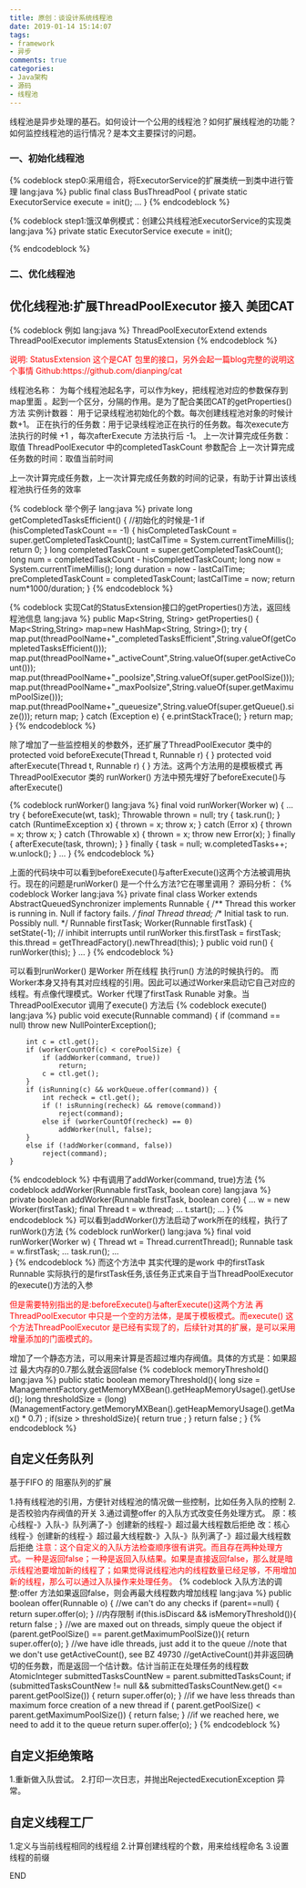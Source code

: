 ```yaml
---
title: 原创：谈设计系统线程池
date: 2019-01-14 15:14:07
tags: 
- framework
- 异步
comments: true
categories: 
- Java架构
- 源码
- 线程池
---
```


线程池是异步处理的基石。如何设计一个公用的线程池？如何扩展线程池的功能？如何监控线程池的运行情况？是本文主要探讨的问题。

<!--more-->
### 一、初始化线程池 
{% codeblock step0:采用组合，将ExecutorService的扩展类统一到类中进行管理 lang:java %}
    public final class BusThreadPool {
        private static ExecutorService execute = init();
        ...
    }
{% endcodeblock %}

{% codeblock step1:饿汉单例模式：创建公共线程池ExecutorService的实现类 lang:java %}
    private static ExecutorService execute = init();
    
    
{% endcodeblock %}
 

### 二、优化线程池 

## 优化线程池:扩展ThreadPoolExecutor 接入 美团CAT

{% codeblock 例如 lang:java %}
 ThreadPoolExecutorExtend extends ThreadPoolExecutor implements StatusExtension 
{% endcodeblock %}

<font color="#FF0000">
说明: StatusExtension 这个是CAT 包里的接口，另外会起一篇blog完整的说明这个事情
Github:https://github.com/dianping/cat
</font>


线程池名称： 为每个线程池起名字，可以作为key，把线程池对应的参数保存到map里面 。起到一个区分，分隔的作用。是为了配合美团CAT的getProperties()方法
实例计数器： 用于记录线程池初始化的个数。每次创建线程池对象的时候计数+1。 
正在执行的任务数：用于记录线程池正在执行的任务数。每次execute方法执行的时候 +1 ，每次afterExecute 方法执行后 -1。
上一次计算完成任务数：取值 ThreadPoolExecutor 中的completedTaskCount 参数配合
上一次计算完成任务数的时间：取值当前时间

上一次计算完成任务数，上一次计算完成任务数的时间的记录，有助于计算出该线程池执行任务的效率

{% codeblock 举个例子 lang:java %}
    private long getCompletedTasksEfficient() {
        //初始化的时候是-1 
        if (hisCompletedTaskCount == -1) {
            hisCompletedTaskCount = super.getCompletedTaskCount();
            lastCalTime = System.currentTimeMillis();
            return 0;
        }
        long completedTaskCount = super.getCompletedTaskCount();
        long num = completedTaskCount - hisCompletedTaskCount;
        long now = System.currentTimeMillis();
        long duration = now - lastCalTime;
        preCompletedTaskCount = completedTaskCount;
        lastCalTime = now;
        return num*1000/duration;
    }
{% endcodeblock %}

{% codeblock 实现Cat的StatusExtension接口的getProperties()方法，返回线程池信息 lang:java %}
	public Map<String, String> getProperties() {
	    Map<String,String> map=new HashMap<String, String>();
        try {
            map.put(threadPoolName+"_completedTasksEfficient",String.valueOf(getCompletedTasksEfficient()));
            map.put(threadPoolName+"_activeCount",String.valueOf(super.getActiveCount()));
            map.put(threadPoolName+"_poolsize",String.valueOf(super.getPoolSize()));
            map.put(threadPoolName+"_maxPoolsize",String.valueOf(super.getMaximumPoolSize()));
            map.put(threadPoolName+"_queuesize",String.valueOf(super.getQueue().size()));
            return map;
        } catch (Exception e) {
            e.printStackTrace();
        }
        return map;
    }
{% endcodeblock %}

除了增加了一些监控相关的参数外，还扩展了ThreadPoolExecutor 类中的
protected void beforeExecute(Thread t, Runnable r) { }
protected void afterExecute(Thread t, Runnable r) { }
方法。这两个方法用的是模板模式 再 ThreadPoolExecutor 类的 runWorker() 方法中预先埋好了beforeExecute()与afterExecute()

{% codeblock runWorker() lang:java %}
    final void runWorker(Worker w) {
      ...
        try {
            beforeExecute(wt, task);
            Throwable thrown = null;
            try {
                task.run();
            } catch (RuntimeException x) {
                thrown = x; throw x;
            } catch (Error x) {
                thrown = x; throw x;
            } catch (Throwable x) {
                thrown = x; throw new Error(x);
            } finally {
                afterExecute(task, thrown);
            }
        } finally {
            task = null;
            w.completedTasks++;
            w.unlock();
        }
      ...
    }
{% endcodeblock %}

上面的代码块中可以看到beforeExecute()与afterExecute()这两个方法被调用执行。现在的问题是runWorker() 是一个什么方法?它在哪里调用？
源码分析：
{% codeblock Worker lang:java %}
 private final class Worker
        extends AbstractQueuedSynchronizer
        implements Runnable
    {
        /** Thread this worker is running in.  Null if factory fails. */
        final Thread thread;
        /** Initial task to run.  Possibly null. */
        Runnable firstTask;
        Worker(Runnable firstTask) {
            setState(-1); // inhibit interrupts until runWorker
            this.firstTask = firstTask;
            this.thread = getThreadFactory().newThread(this);
        }
        public void run() {
            runWorker(this);
        }
        ...
    }
{% endcodeblock %}

可以看到runWorker() 是Worker 所在线程 执行run() 方法的时候执行的。 而Worker本身又持有其对应线程的引用。因此可以通过Worker来启动它自己对应的线程。有点像代理模式。Worker 代理了firstTask Runable 对象。当ThreadPoolExecutor 调用了execute() 方法后
{% codeblock execute() lang:java %}
    public void execute(Runnable command) {
        if (command == null)
            throw new NullPointerException();
      
        int c = ctl.get();
        if (workerCountOf(c) < corePoolSize) {
            if (addWorker(command, true))
                return;
            c = ctl.get();
        }
        if (isRunning(c) && workQueue.offer(command)) {
            int recheck = ctl.get();
            if (! isRunning(recheck) && remove(command))
                reject(command);
            else if (workerCountOf(recheck) == 0)
                addWorker(null, false);
        }
        else if (!addWorker(command, false))
            reject(command);
    }
{% endcodeblock %}
中有调用了addWorker(command, true)方法
{% codeblock addWorker(Runnable firstTask, boolean core) lang:java %}
private boolean addWorker(Runnable firstTask, boolean core) {
     ...
     w = new Worker(firstTask);
     final Thread t = w.thread;
     ...
     t.start();
     ...
}
{% endcodeblock %}
可以看到addWorker()方法启动了work所在的线程，执行了runWork()方法
{% codeblock runWorker() lang:java %}
    final void runWorker(Worker w) {
        Thread wt = Thread.currentThread();
        Runnable task = w.firstTask;
        ...
        task.run();
        ...      
    }
{% endcodeblock %}
而这个方法中 其实代理的是work 中的firstTask Runnable 实际执行的是firstTask任务,该任务正式来自于当ThreadPoolExecutor 的execute()方法的入参

<font color="#FF0000">
但是需要特别指出的是:beforeExecute()与afterExecute()这两个方法 再 ThreadPoolExecutor 中只是一个空的方法体，是属于模板模式。而execute() 这个方法ThreadPoolExecutor 是已经有实现了的，后续针对其的扩展，是可以采用增量添加的门面模式的。
</font>

增加了一个静态方法，可以用来计算是否超过堆内存阀值。具体的方式是：如果超过 最大内存的0.7那么就会返回false
{% codeblock memoryThreshold() lang:java %}
    public static boolean memoryThreshold(){
        long size = ManagementFactory.getMemoryMXBean().getHeapMemoryUsage().getUsed();
        long thresholdSize = (long) (ManagementFactory.getMemoryMXBean().getHeapMemoryUsage().getMax() * 0.7) ;
        if(size > thresholdSize){
            return true ;
        }
        return false ;
    }
{% endcodeblock %}



## 自定义任务队列

基于FIFO 的 阻塞队列的扩展 

1.持有线程池的引用，方便针对线程池的情况做一些控制，比如任务入队的控制
2.是否校验内存阀值的开关
3.通过调整offer 的入队方式改变任务处理方式。 
原：核心线程-》入队-》队列满了-》创建新的线程-》超过最大线程数后拒绝
改：核心线程-》创建新的线程-》超过最大线程数-》入队-》队列满了-》超过最大线程数后拒绝
<font color="#FF0000">
注意：这个自定义的入队方法检查顺序很有讲究。而且存在两种处理方式。一种是返回false；一种是返回入队结果。如果是直接返回false，那么就是暗示线程池要增加新的线程了；如果觉得说线程池内的线程数量已经足够，不用增加新的线程，那么可以通过入队操作来处理任务。
</font>
{% codeblock 入队方法的调整:offer 方法如果返回false，则会再最大线程数内增加线程 lang:java %}
    public boolean offer(Runnable o) {
        //we can't do any checks
        if (parent==null) {
            return super.offer(o);
        }
        //内存限制
        if(this.isDiscard && isMemoryThreshold()){
            return false ;
        }
        //we are maxed out on threads, simply queue the object
        if (parent.getPoolSize() == parent.getMaximumPoolSize()){
            return super.offer(o);
        } 
        //we have idle threads, just add it to the queue
        //note that we don't use getActiveCount(), see BZ 49730
        //getActiveCount()并非返回确切的任务数，而是返回一个估计数。估计当前正在处理任务的线程数
        AtomicInteger submittedTasksCountNew = parent.submittedTasksCount;
        if (submittedTasksCountNew != null && submittedTasksCountNew.get() <=  parent.getPoolSize()) {
            return super.offer(o);
        }
         //if we have less threads than maximum force creation of a new thread
         if ( parent.getPoolSize() < parent.getMaximumPoolSize()) {
             return false;
         }
        //if we reached here, we need to add it to the queue
        return super.offer(o);
    }
{% endcodeblock %}

## 自定义拒绝策略
1.重新做入队尝试。
2.打印一次日志，并抛出RejectedExecutionException 异常。

## 自定义线程工厂
1.定义与当前线程相同的线程组
2.计算创建线程的个数，用来给线程命名
3.设置线程的前缀

END






